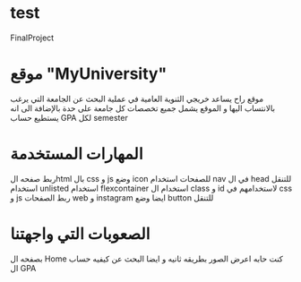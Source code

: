 
# test
FinalProject

# موقع "MyUniversity"
موقع راح يساعد خريجي الثنوية العامية في عملية البحث عن الجامعة التي يرغب بالانتساب اليها
و الموقع يشمل جميع تخصصات كل جامعة على حدة
بالإضافة الى انه يستطيع حساب GPA لكل semester

# المهارات المستخدمة
ربط صفحه الhtml بال css و js
وضع  icon للصفحات 
استخدام nav في ال head للتنقل
استخدام  unlisted 
استخدام flexcontainer
استخدام ال class و id لاستخدامهم في css و js
ربط الصفحات web و instagram ايضا وضع button للتنقل 

# الصعوبات التي واجهتنا
بصفحه ال Home كنت حابه اعرض الصور بطريقه ثانيه 
و ايضا البحث عن كيفيه حساب ال GPA 
